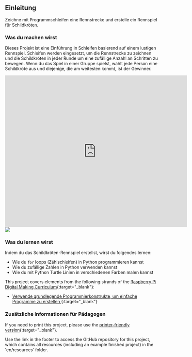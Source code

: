 ## Einleitung

Zeichne mit Programmschleifen eine Rennstrecke und erstelle ein Rennspiel für Schildkröten.

### Was du machen wirst

Dieses Projekt ist eine Einführung in Schleifen basierend auf einem lustigen Rennspiel. Schleifen werden eingesetzt, um die Rennstrecke zu zeichnen und die Schildkröten in jeder Runde um eine zufällige Anzahl an Schritten zu bewegen. Wenn du das Spiel in einer Gruppe spielst, wählt jede Person eine Schildkröte aus und diejenige, die am weitesten kommt, ist der Gewinner.

<div class="trinket">
  <iframe src="https://trinket.io/embed/python/9339862606?outputOnly=true&start=result" width="600" height="500" frameborder="0" marginwidth="0" marginheight="0" allowfullscreen>
  </iframe>
  <img src="images/race-finished.png">
</div>

### Was du lernen wirst

Indem du das Schildkröten-Rennspiel erstellst, wirst du folgendes lernen:

+ Wie du `for` loops (Zählschleifen) in Python programmieren kannst
+ Wie du zufällige Zahlen in Python verwenden kannst
+ Wie du mit Python Turtle Linien in verschiedenen Farben malen kannst

This project covers elements from the following strands of the [Raspberry Pi Digital Making Curriculum](https://rpf.io/curriculum){:target="_blank"}:

+ [Verwende grundlegende Programmierkonstrukte, um einfache Programme zu erstellen ](https://www.raspberrypi.org/curriculum/programming/creator/){:target="_blank"}

### Zusätzliche Informationen für Pädagogen

If you need to print this project, please use the [printer-friendly version](https://projects.raspberrypi.org/en/projects/turtle-race/print){:target="_blank"}.

Use the link in the footer to access the GitHub repository for this project, which contains all resources (including an example finished project) in the 'en/resources' folder.